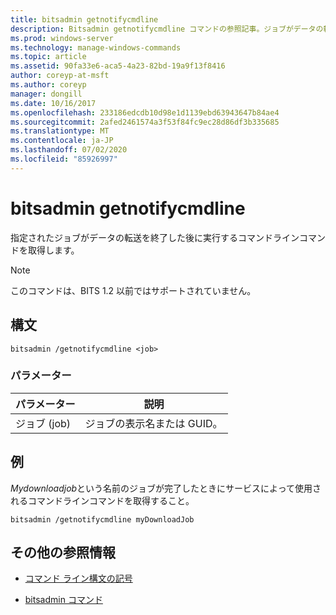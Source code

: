 ```yaml
---
title: bitsadmin getnotifycmdline
description: Bitsadmin getnotifycmdline コマンドの参照記事。ジョブがデータの転送を終了したときに実行されるコマンドラインコマンドを取得します。
ms.prod: windows-server
ms.technology: manage-windows-commands
ms.topic: article
ms.assetid: 90fa33e6-aca5-4a23-82bd-19a9f13f8416
author: coreyp-at-msft
ms.author: coreyp
manager: dongill
ms.date: 10/16/2017
ms.openlocfilehash: 233186edcdb10d98e1d1139ebd63943647b84ae4
ms.sourcegitcommit: 2afed2461574a3f53f84fc9ec28d86df3b335685
ms.translationtype: MT
ms.contentlocale: ja-JP
ms.lasthandoff: 07/02/2020
ms.locfileid: "85926997"
---
```

# <a name="bitsadmin-getnotifycmdline"></a>bitsadmin getnotifycmdline

指定されたジョブがデータの転送を終了した後に実行するコマンドラインコマンドを取得します。

> [!NOTE]
> このコマンドは、BITS 1.2 以前ではサポートされていません。

## <a name="syntax"></a>構文

```
bitsadmin /getnotifycmdline <job>
```

### <a name="parameters"></a>パラメーター

| パラメーター | 説明 |
| -------------- | -------------- |
| ジョブ (job) | ジョブの表示名または GUID。 |

## <a name="examples"></a>例

*Mydownloadjob*という名前のジョブが完了したときにサービスによって使用されるコマンドラインコマンドを取得すること。

```
bitsadmin /getnotifycmdline myDownloadJob
```

## <a name="additional-references"></a>その他の参照情報

- [コマンド ライン構文の記号](command-line-syntax-key.md)

- [bitsadmin コマンド](bitsadmin.md)
